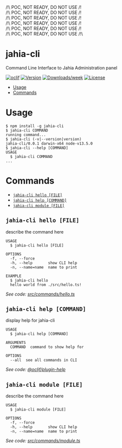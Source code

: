 /!\ POC, NOT READY, DO NOT USE /!\
/!\ POC, NOT READY, DO NOT USE /!\
/!\ POC, NOT READY, DO NOT USE /!\
/!\ POC, NOT READY, DO NOT USE /!\
/!\ POC, NOT READY, DO NOT USE /!\
/!\ POC, NOT READY, DO NOT USE /!\

# jahia-cli

Command Line Interface to Jahia Administration panel

[![oclif](https://img.shields.io/badge/cli-oclif-brightgreen.svg)](https://oclif.io)
[![Version](https://img.shields.io/npm/v/jahia-cli.svg)](https://npmjs.org/package/jahia-cli)
[![Downloads/week](https://img.shields.io/npm/dw/jahia-cli.svg)](https://npmjs.org/package/jahia-cli)
[![License](https://img.shields.io/npm/l/jahia-cli.svg)](https://github.com/jahia/jahia-cli/blob/master/package.json)

<!-- toc -->

- [Usage](#usage)
- [Commands](#commands)
  <!-- tocstop -->

# Usage

<!-- usage -->

```sh-session
$ npm install -g jahia-cli
$ jahia-cli COMMAND
running command...
$ jahia-cli (-v|--version|version)
jahia-cli/0.0.1 darwin-x64 node-v13.5.0
$ jahia-cli --help [COMMAND]
USAGE
  $ jahia-cli COMMAND
...
```

<!-- usagestop -->

# Commands

<!-- commands -->

- [`jahia-cli hello [FILE]`](#jahia-cli-hello-file)
- [`jahia-cli help [COMMAND]`](#jahia-cli-help-command)
- [`jahia-cli module [FILE]`](#jahia-cli-module-file)

## `jahia-cli hello [FILE]`

describe the command here

```
USAGE
  $ jahia-cli hello [FILE]

OPTIONS
  -f, --force
  -h, --help       show CLI help
  -n, --name=name  name to print

EXAMPLE
  $ jahia-cli hello
  hello world from ./src/hello.ts!
```

_See code: [src/commands/hello.ts](https://github.com/jahia/jahia-cli/blob/v0.0.1/src/commands/hello.ts)_

## `jahia-cli help [COMMAND]`

display help for jahia-cli

```
USAGE
  $ jahia-cli help [COMMAND]

ARGUMENTS
  COMMAND  command to show help for

OPTIONS
  --all  see all commands in CLI
```

_See code: [@oclif/plugin-help](https://github.com/oclif/plugin-help/blob/v2.2.3/src/commands/help.ts)_

## `jahia-cli module [FILE]`

describe the command here

```
USAGE
  $ jahia-cli module [FILE]

OPTIONS
  -f, --force
  -h, --help       show CLI help
  -n, --name=name  name to print
```

_See code: [src/commands/module.ts](https://github.com/jahia/jahia-cli/blob/v0.0.1/src/commands/module.ts)_

<!-- commandsstop -->
